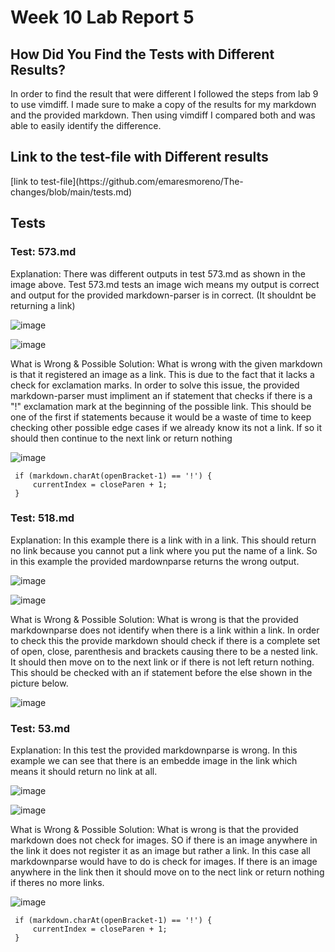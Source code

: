 <h1>Week 10 Lab Report 5</h1>

<h2>How Did You Find the Tests with Different Results?</h2>

<p>In order to find the result that were different I followed the steps from lab 9 to use vimdiff. I made sure to make a copy of
the results for my markdown and the provided markdown. Then using vimdiff I compared both and was able to easily identify the difference.</p>

<h2>Link to the test-file with Different results </h2>
[link to test-file](https://github.com/emaresmoreno/The-changes/blob/main/tests.md)
<h2>Tests</h2>

<h3>Test: 573.md</h3>
<p>Explanation: There was different outputs in test 573.md as shown in the image above. Test 573.md tests 
an image wich means my output is correct and output for the provided markdown-parser is in correct. 
 (It shouldnt be returning a link)</p>
 
 ![image](https://user-images.githubusercontent.com/103283819/173172727-a01afc5e-f981-4ed4-86ec-c5932eb9e3dc.png)

 ![image](https://user-images.githubusercontent.com/103283819/173172291-2a3fc625-a49d-4242-a753-f18cb5f77160.png)
 
<p> What is Wrong & Possible Solution: What is wrong with the given markdown is that it registered an image as a link. This is due 
  to the fact that it lacks a check for exclamation marks.
 In order to solve this issue, the provided markdown-parser must impliment an if statement that checks if there is 
a "!" exclamation mark at the beginning of the possible link. This should be one of the first if statements 
  because it would be a waste of time to keep checking other possible edge cases if we already know its not a link.
  If so it should then continue to the next link or return nothing </p>

![image](https://user-images.githubusercontent.com/103283819/173172603-887c7633-4b02-4afe-9032-946ae2cba29c.png)

```
 if (markdown.charAt(openBracket-1) == '!') {
     currentIndex = closeParen + 1;
 }
```

<h3>Test: 518.md</h3>
<p>Explanation: In this example there is a link with in a link. This should return no link because you cannot put a link where 
you put the name of a link. So in this example the provided mardownparse returns the wrong output.</p>

![image](https://user-images.githubusercontent.com/103283819/173175050-cc32feca-20c2-4a7e-ae2c-21df159b3f4e.png)

![image](https://user-images.githubusercontent.com/103283819/173176760-5fda530a-a100-4325-8772-8d33c2494e1e.png)


<p> What is Wrong & Possible Solution: What is wrong is that the provided markdownparse does not identify when there is a link within 
a link. In order to check this the provide markdown should check if there is a complete set of open, close, parenthesis and brackets 
causing there to be a nested link. It should then move on to the next link or if there is not left return nothing. This should be checked
with an if statement before the else shown in the picture below. </p>

![image](https://user-images.githubusercontent.com/103283819/173175300-73b1b449-ce49-452a-a590-936b0c5b4deb.png)

<h3>Test: 53.md</h3>
<p>Explanation: In this test the provided markdownparse is wrong. In this example we can see that there is an embedde image in the link
which means it should return no link at all.</p>

![image](https://user-images.githubusercontent.com/103283819/173176138-13b3af3b-4dd8-46c6-9a9d-a3b1ebf4ed74.png)

![image](https://user-images.githubusercontent.com/103283819/173176165-33ccdff5-97c3-4a79-8906-69af528c342f.png)

<p> What is Wrong & Possible Solution: What is wrong is that the provided markdown does not check for images. SO if there is an image
anywhere in the link it does not register it as an image but rather a link. In this case all markdownparse would have to do is check 
for images. If there is an image anywhere in the link then it should move on to the nect link or return nothing if theres no more links.</p>

![image](https://user-images.githubusercontent.com/103283819/173172603-887c7633-4b02-4afe-9032-946ae2cba29c.png)

```
 if (markdown.charAt(openBracket-1) == '!') {
     currentIndex = closeParen + 1;
 }
```






  

